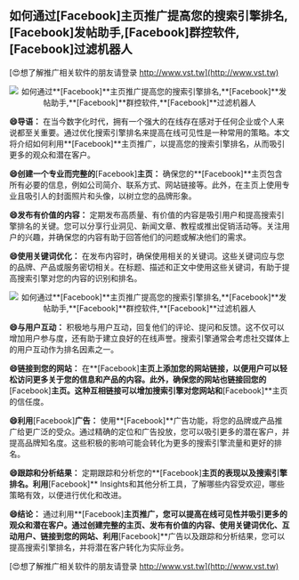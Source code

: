## **如何通过**[Facebook]**主页推广提高您的搜索引擎排名,**[Facebook]**发帖助手,**[Facebook]**群控软件,**[Facebook]**过滤机器人**

[😍想了解推广相关软件的朋友请登录 http://www.vst.tw](http://www.vst.tw)

 <center><img src="https://vst.tw/MP4/tuiguang/png/1.png" alt="如何通过**[Facebook]**主页推广提高您的搜索引擎排名,**[Facebook]**发帖助手,**[Facebook]**群控软件,**[Facebook]**过滤机器人"></center>

**😄导语：**
在当今数字化时代，拥有一个强大的在线存在感对于任何企业或个人来说都至关重要。通过优化搜索引擎排名来提高在线可见性是一种常用的策略。本文将介绍如何利用**[Facebook]**主页推广，以提高您的搜索引擎排名，从而吸引更多的观众和潜在客户。

**😄创建一个专业而完整的**[Facebook]**主页：**
确保您的**[Facebook]**主页包含所有必要的信息，例如公司简介、联系方式、网站链接等。此外，在主页上使用专业且吸引人的封面照片和头像，以树立您的品牌形象。

**😄发布有价值的内容：**
定期发布高质量、有价值的内容是吸引用户和提高搜索引擎排名的关键。您可以分享行业洞见、新闻文章、教程或推出促销活动等。关注用户的兴趣，并确保您的内容有助于回答他们的问题或解决他们的需求。

**😄使用关键词优化：**
在发布内容时，确保使用相关的关键词。这些关键词应与您的品牌、产品或服务密切相关。在标题、描述和正文中使用这些关键词，有助于提高搜索引擎对您的内容的识别和排名。

 <center><img src="https://vst.tw/MP4/tuiguang/png/5.png" alt="如何通过**[Facebook]**主页推广提高您的搜索引擎排名,**[Facebook]**发帖助手,**[Facebook]**群控软件,**[Facebook]**过滤机器人"></center>

**😄与用户互动：**
积极地与用户互动，回复他们的评论、提问和反馈。这不仅可以增加用户参与度，还有助于建立良好的在线声誉。搜索引擎通常会考虑社交媒体上的用户互动作为排名因素之一。

**😄链接到您的网站：**
在**[Facebook]**主页上添加您的网站链接，以便用户可以轻松访问更多关于您的信息和产品的内容。此外，确保您的网站也链接回您的**[Facebook]**主页。这种互相链接可以增加搜索引擎对您网站和**[Facebook]**主页的信任度。

**😄利用**[Facebook]**广告：**
使用**[Facebook]**广告功能，将您的品牌或产品推广给更广泛的受众。通过精确的定位和广告投放，您可以吸引更多的潜在客户，并提高品牌知名度。这些积极的影响可能会转化为更多的搜索引擎流量和更好的排名。

**😄跟踪和分析结果：**
定期跟踪和分析您的**[Facebook]**主页的表现以及搜索引擎排名。利用**[Facebook]** Insights和其他分析工具，了解哪些内容受欢迎，哪些策略有效，以便进行优化和改进。

**😄结论：**
通过利用**[Facebook]**主页推广，您可以提高在线可见性并吸引更多的观众和潜在客户。通过创建完整的主页、发布有价值的内容、使用关键词优化、互动用户、链接到您的网站、利用**[Facebook]**广告以及跟踪和分析结果，您可以提高搜索引擎排名，并将潜在客户转化为实际业务。

[😍想了解推广相关软件的朋友请登录 http://www.vst.tw](http://www.vst.tw)



